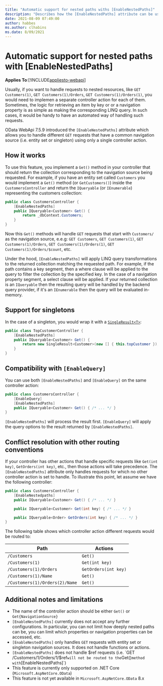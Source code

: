 ```yaml
---
title: "Automatic support for nested paths withs [EnableNestedPaths]"
description: "Describes how the [EnableNestedPaths] attribute can be used to supported nested paths"
date: 2021-08-09 07:49:00
author: habbes
ms.author: clhabins
ms.date: 8/09/2021
---
```

# Automatic support for nested paths with [EnableNestedPaths]
**Applies To**:[!INCLUDE[appliesto-webapi](../includes/appliesto-webapi-core-v7.5.md)]

Usually, if you want to handle requests to nested resources, like `GET Customers(1)`, `GET Customers(1)/Orders`, `GET Customers(1)/Orders(1)`, you would need to implemen a separate controller action for each of them. Sometimes, the logic for retrieving an item by key or or a navigation property is as simple as making the corresponding LINQ query. In such cases, it would be handy to have an automated way of handling such requests.

OData WebApi 7.5.9 introduced the `[EnableNestedPaths]` attribute which allows you to handle different `GET` requests that have a common navigation source (i.e. entity set or singleton) using only a single controller action.

## How it works

To use this feature, you implement a `Get()` method in your controller that should return the collection corresponding to the navigation source being requested. For example, if you have an entity set called `Customers` you would implement a `Get()` method (or `GetCustomers()`) inside the `CustomersController` and return the `IQueryable` (or `IEnumerable`) representing the customers collection:

```c#
public class CustomersController {
    [EnableNestedPaths]
    public IQueryable<Customer> Get() {
        return _dbContext.Customers;
    }
}

```

Now this `Get()` methods will handle `GET` requests that start with `Customers/` as the navigation source, e.e.g: `GET Customers`, `GET Customers(1)`, `GET Customers(1)/Orders`, `GET Customers(1)/Orders(1)`, `GET Customers(1)/Orders/$count`, etc.

Under the hood, `[EnableNestedPaths]` will apply LINQ query transformations to the returned collection matching the requested path. For example, if the path contains a key segment, then a where clause will be applied to the query to filter the collection by the specified key. In the case of a navigation property segment, a select clause will be applied. If your returned collection is an `IQueryable` then the resulting query will be handled by the backend query provider, if it's an `IEnumerable` then the query will be evaluated in-memory.

## Support for singletons

In the case of a singleton, you would wrap it with a [`SingleResult<T>`](/dotnet/api/microsoft.aspnet.odata.singleresult-1):

```c#
public class TopCustomerController {
    [EnableNestedPaths]
    public IQueryable<Customer> Get() {
        return new SingleResult<Customer>(new [] { this.topCustomer });
    }
}
```

## Compatibility with `[EnableQuery]`

You can use both `[EnableNestedPaths]` and `[EnableQuery]` on the same controller action:

```c#
public class CustomersController {
    [EnableQuery]
    [EnableNestedPaths]
    public IQueryable<Customer> Get() { /* ... */ }
}
```

 `[EnableNestedPaths]` will process the result first. `[EnableQuery]` will apply the query options to the result returned by `[EnableNestedPaths]`.

## Conflict resolution with other routing conventions

If your controller has other actions that handle specific requests like `Get(int key)`, `GetOrders(int key)`, etc., then those actions will take precedence. The `[EnableNestedPaths]` attribute only handles requests for which no other controller action is set to handle. To illustrate this point, let assume we have the following controller:

```c#
public class CustomersController {
    [EnableNestedpaths]
    public IQueryable<Customer> Get() { /* ... */ }

    public IQueryable<Customer> Get(int key) { /* ... */ }

    public IQueryable<Order> GetOrders(int key) { /* ... */ }
}
```

The following table shows which controller action different requests would be routed to:

Path |  Actions
-----|---------
`/Customers` | `Get()`
`/Customers(1)` | `Get(int key)`
`/Customers(1)/Orders` | `GetOrders(int key)`
`/Customers(1)/Name` | `Get()`
`/Customers(1)/Orders(2)/Name` | `Get()`

## Additional notes and limitations

- The name of the controller action should be either `Get()` or `Get{NavigationSource}`
- `[EnableNestedPaths]` currently does not accept any further configurations. In particular, you can not limit how deeply nested paths can be, you can limit which properties or navigation properties can be accessed, etc.
- `[EnableNestedPaths]` only handles `GET` requests with entity set or singleton navigation sources. It does not handle functions or actions.
- `[EnableNestedPaths]` does not handle $ref requests (i.e. `GET /Customers/1/Orders/1/$ref` will not be routed to the `Get()` method with `[EnableNestedPaths]`)
- This feature is currently only supported on .NET Core (`Microsoft.AspNetCore.OData`)
- This feature is not yet available in `Microsoft.AspNetCore.OData` 8.x